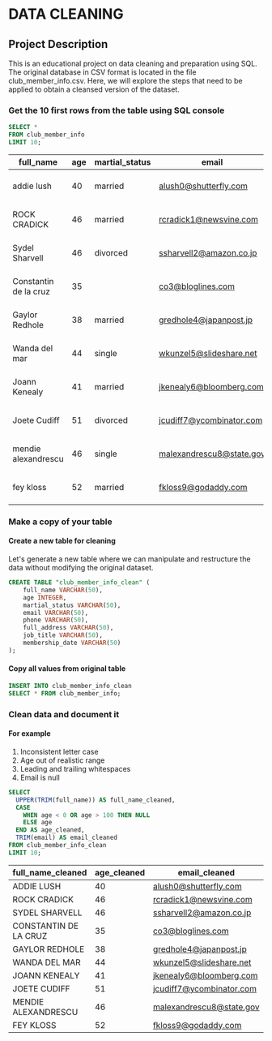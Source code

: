 # DATA CLEANING
## Project Description
This is an educational project on data cleaning and preparation using SQL. The original database in CSV format is located in the file club_member_info.csv. Here, we will explore the steps that need to be applied to obtain a cleansed version of the dataset.

### Get the 10 first rows from the table using SQL console
```sql
SELECT *
FROM club_member_info
LIMIT 10;
```
|full_name|age|martial_status|email|phone|full_address|job_title|membership_date|
|---------|---|--------------|-----|-----|------------|---------|---------------|
|addie lush|40|married|alush0@shutterfly.com|254-389-8708|3226 Eastlawn Pass,Temple,Texas|Assistant Professor|7/31/2013|
|      ROCK CRADICK|46|married|rcradick1@newsvine.com|910-566-2007|4 Harbort Avenue,Fayetteville,North Carolina|Programmer III|5/27/2018|
|Sydel Sharvell|46|divorced|ssharvell2@amazon.co.jp|702-187-8715|4 School Place,Las Vegas,Nevada|Budget/Accounting Analyst I|10/6/2017|
|Constantin de la cruz|35||co3@bloglines.com|402-688-7162|6 Monument Crossing,Omaha,Nebraska|Desktop Support Technician|10/20/2015|
|  Gaylor Redhole|38|married|gredhole4@japanpost.jp|917-394-6001|88 Cherokee Pass,New York City,New York|Legal Assistant|5/29/2019|
|Wanda del mar       |44|single|wkunzel5@slideshare.net|937-467-6942|10864 Buhler Plaza,Hamilton,Ohio|Human Resources Assistant IV|3/24/2015|
|Joann Kenealy|41|married|jkenealy6@bloomberg.com|513-726-9885|733 Hagan Parkway,Cincinnati,Ohio|Accountant IV|4/17/2013|
|   Joete Cudiff|51|divorced|jcudiff7@ycombinator.com|616-617-0965|975 Dwight Plaza,Grand Rapids,Michigan|Research Nurse|11/16/2014|
|mendie alexandrescu|46|single|malexandrescu8@state.gov|504-918-4753|34 Delladonna Terrace,New Orleans,Louisiana|Systems Administrator III|3/12/1921|
| fey kloss|52|married|fkloss9@godaddy.com|808-177-0318|8976 Jackson Park,Honolulu,Hawaii|Chemical Engineer|11/5/2014|

### Make a copy of your table
#### Create a new table for cleaning
Let's generate a new table where we can manipulate and restructure the data without modifying the original dataset.
```sql
CREATE TABLE "club_member_info_clean" (
	full_name VARCHAR(50),
	age INTEGER,
	martial_status VARCHAR(50),
	email VARCHAR(50),
	phone VARCHAR(50),
	full_address VARCHAR(50),
	job_title VARCHAR(50),
	membership_date VARCHAR(50)
);
```
#### Copy all values from original table
```sql
INSERT INTO club_member_info_clean
SELECT * FROM club_member_info;
```
### Clean data and document it
#### For example
1. Inconsistent letter case
2. Age out of realistic range
3. Leading and trailing whitespaces
4. Email is null

```sql
SELECT 
  UPPER(TRIM(full_name)) AS full_name_cleaned,
  CASE 
    WHEN age < 0 OR age > 100 THEN NULL 
    ELSE age 
  END AS age_cleaned,
  TRIM(email) AS email_cleaned
FROM club_member_info_clean
LIMIT 10;
```
|full_name_cleaned|age_cleaned|email_cleaned|
|-----------------|-----------|-------------|
|ADDIE LUSH|40|alush0@shutterfly.com|
|ROCK CRADICK|46|rcradick1@newsvine.com|
|SYDEL SHARVELL|46|ssharvell2@amazon.co.jp|
|CONSTANTIN DE LA CRUZ|35|co3@bloglines.com|
|GAYLOR REDHOLE|38|gredhole4@japanpost.jp|
|WANDA DEL MAR|44|wkunzel5@slideshare.net|
|JOANN KENEALY|41|jkenealy6@bloomberg.com|
|JOETE CUDIFF|51|jcudiff7@ycombinator.com|
|MENDIE ALEXANDRESCU|46|malexandrescu8@state.gov|
|FEY KLOSS|52|fkloss9@godaddy.com|
